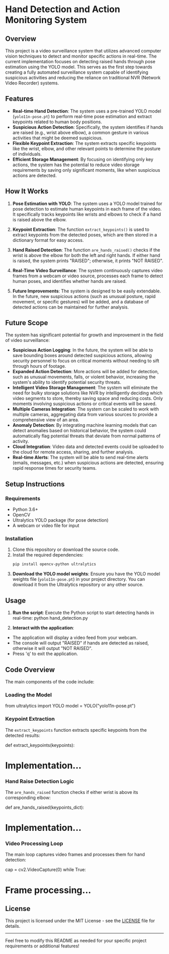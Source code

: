 # Hand Detection and Action Monitoring System

## Overview

This project is a video surveillance system that utilizes advanced computer vision techniques to detect and monitor specific actions in real-time. The current implementation focuses on detecting raised hands through pose estimation using the YOLO model. This serves as the first step towards creating a fully automated surveillance system capable of identifying suspicious activities and reducing the reliance on traditional NVR (Network Video Recorder) systems.

## Features

- **Real-time Hand Detection**: The system uses a pre-trained YOLO model (`yolo11n-pose.pt`) to perform real-time pose estimation and extract keypoints related to human body positions.
- **Suspicious Action Detection**: Specifically, the system identifies if hands are raised (e.g., wrist above elbow), a common gesture in various activities that might be deemed suspicious.
- **Flexible Keypoint Extraction**: The system extracts specific keypoints like the wrist, elbow, and other relevant points to determine the posture of individuals.
- **Efficient Storage Management**: By focusing on identifying only key actions, the system has the potential to reduce video storage requirements by saving only significant moments, like when suspicious actions are detected.

## How It Works

1. **Pose Estimation with YOLO**: The system uses a YOLO model trained for pose detection to estimate human keypoints in each frame of the video. It specifically tracks keypoints like wrists and elbows to check if a hand is raised above the elbow.
   
2. **Keypoint Extraction**: The function `extract_keypoints()` is used to extract keypoints from the detected poses, which are then stored in a dictionary format for easy access.

3. **Hand Raised Detection**: The function `are_hands_raised()` checks if the wrist is above the elbow for both the left and right hands. If either hand is raised, the system prints "RAISED"; otherwise, it prints "NOT RAISED".

4. **Real-Time Video Surveillance**: The system continuously captures video frames from a webcam or video source, processes each frame to detect human poses, and identifies whether hands are raised.

5. **Future Improvements**: The system is designed to be easily extendable. In the future, new suspicious actions (such as unusual posture, rapid movement, or specific gestures) will be added, and a database of detected actions can be maintained for further analysis.

## Future Scope

The system has significant potential for growth and improvement in the field of video surveillance:

- **Suspicious Action Logging**: In the future, the system will be able to save bounding boxes around detected suspicious actions, allowing security personnel to focus on critical moments without needing to sift through hours of footage.
- **Expanded Action Detection**: More actions will be added for detection, such as unusual movements, falls, or violent behavior, increasing the system's ability to identify potential security threats.
- **Intelligent Video Storage Management**: The system will eliminate the need for bulky storage solutions like NVR by intelligently deciding which video segments to store, thereby saving space and reducing costs. Only moments involving suspicious actions or critical events will be saved.
- **Multiple Cameras Integration**: The system can be scaled to work with multiple cameras, aggregating data from various sources to provide a comprehensive view of an area.
- **Anomaly Detection**: By integrating machine learning models that can detect anomalies based on historical behavior, the system could automatically flag potential threats that deviate from normal patterns of activity.
- **Cloud Integration**: Video data and detected events could be uploaded to the cloud for remote access, sharing, and further analysis.
- **Real-time Alerts**: The system will be able to send real-time alerts (emails, messages, etc.) when suspicious actions are detected, ensuring rapid response times for security teams.

## Setup Instructions

### Requirements

- Python 3.6+
- OpenCV
- Ultralytics YOLO package (for pose detection)
- A webcam or video file for input

### Installation

1. Clone this repository or download the source code.
2. Install the required dependencies:
   ```bash
   pip install opencv-python ultralytics
3. **Download the YOLO model weights**:
Ensure you have the YOLO model weights file (`yolo11n-pose.pt`) in your project directory. You can download it from the Ultralytics repository or any other source.

## Usage

1. **Run the script**:
Execute the Python script to start detecting hands in real-time:
python hand_detection.py

2. **Interact with the application**:
- The application will display a video feed from your webcam.
- The console will output "RAISED" if hands are detected as raised, otherwise it will output "NOT RAISED".
- Press 'q' to exit the application.

## Code Overview

The main components of the code include:

### Loading the Model

from ultralytics import YOLO
model = YOLO("yolo11n-pose.pt")


### Keypoint Extraction

The `extract_keypoints` function extracts specific keypoints from the detected results:

def extract_keypoints(keypoints):
# Implementation...


### Hand Raise Detection Logic

The `are_hands_raised` function checks if either wrist is above its corresponding elbow:

def are_hands_raised(keypoints_dict):
# Implementation...


### Video Processing Loop

The main loop captures video frames and processes them for hand detection:

cap = cv2.VideoCapture(0)
while True:

# Frame processing...

## License

This project is licensed under the MIT License - see the [LICENSE](LICENSE) file for details.

---

Feel free to modify this README as needed for your specific project requirements or additional features!
